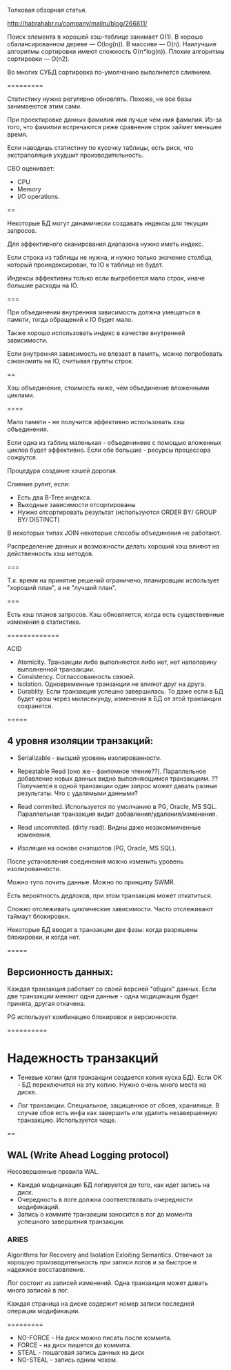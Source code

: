 
Толковая обзорная статья.

http://habrahabr.ru/company/mailru/blog/266811/

Поиск элемента в хорошей хэш-таблице занимает О(1).
В хорошо сбалансированном дереве — O(log(n)).
В массиве — O(n).
Наилучшие алгоритмы сортировки имеют сложность O(n*log(n)).
Плохие алгоритмы сортировки — O(n2).

Во многих СУБД сортировка по-умолчанию выполняется слиянием.

=========

Статистику нужно регулярно обновлять.
Похоже, не все базы занимаеются этим сами.

При проектировке данных фамилия имя лучше чем имя фамилия. Из-за того, что фамилии встречаются реже сравнение строк займет меньшее время.

Если наводишь статистику по кусочку таблицы, есть риск, что экстраполяция ухудшит производительность.


CBO оценивает:

* CPU
* Memory
* I/O operations.


==

Некоторые БД могут динамически создавать индексы для текущих запросов.

Для эффективного сканирования диапазона нужно иметь индекс.


Если строка из таблицы не нужна, и нужно только значение столбца, который проиндексирован, то IO к таблице не будет.

Индексы эффективны только если выгребается мало строк, иначе большие расходы на IO.

===

При объединении внутренняя зависимость должна умещаться в памяти, тогда обращений к IO будет мало.

Также хорошо использовать индекс в качестве внутренней зависимости.

Если внутренняя зависимость не влезает в память, можно попробовать сэкономить на IO, считывая группы строк.

==

Хэш объединение, стоимость ниже, чем объединение вложенными циклами.


====

Мало памяти - не получится эффективно использовать хэш объединения.

Если одна из таблиц маленькая - объеденинеие с помощью вложенных циклов будет эффективно.
Если обе большие - ресурсы процессора сожрутся.

Процедура создание хэшей дорогая.


Слияние рулит, если:

* Есть два B-Tree индекса.
* Выходные зависимости отсортированы
* Нужно отсортировать результат (используются ORDER BY/ GROUP BY/ DISTINCT)

В некоторых типах JOIN некоторые способы объединения не работают.

Распределение данных и возможности делать хороший хэш влияют на действенность хэш методов.


===

Т.к. время на принятие решений ограничено, планировщик использует "хороший план", а не "лучший план".


===

Есть кэш планов запросов.
Кэш обновляется, когда есть существевнные изменения в статистике.

=============

ACID

* Atomicity. Транзакции либо выполняются либо нет, нет наполовину выполненной транзакции.
* Consistency. Соглассованность связей.
* Isolation. Одновременные транзакции не влияют друг на друга.
* Durablity. Если транзакция успешно завершилась. То даже если в БД будет крэш через милисекунду, изменения в БД от этой транзакции сохранятся.

=====

## 4 уровня изоляции транзакций:

* Serializable - высший уровень изолированности.
* Repeatable Read (оно же - фантомное чтение??). Параллельное добавление новых данных видно выполняющимся транзакциям.
?? Получается в одной транзакции один запрос может давать разные результаты. Что с удалямыми данными?
* Read commited. Используется по умолчанию в PG, Oracle, MS SQL. Параллельная транзакция видит добавления/удаления/изменения.
* Read uncommited. (dirty read). Видны даже незакоммиченные изменения.

* Изоляция на основе снэпшотов (PG, Oracle, MS SQL).

После установления соединения можно изменить уровень изолированности.


Можно тупо лочить данные.
Можно по принципу SWMR.

Есть вероятность дедлоков, при этом транзакция может откатиться.


Сложно отслеживать циклические зависимости. Часто отслеживают таймаут блокировки.


Некоторые БД вводят в транзакции две фазы: когда разрешены блокировки, и когда нет.


=====

## Версионность данных:

Каждая транзакция работает со своей версией "общих" данных.
Если две транзакции меняют одни данные - одна модицикация будет принята, другая откачена.


PG использует комбинацию блокировок и версионности.

==========

# Надежность транзакций

* Теневые копии (для транзакции создается копия куска БД). Если ОК - БД переключится на эту копию.
Нужно очень много места на диске.

* Лог транзакции. Специальное, защищенное от сбоев, хранилище. В случае сбоя есть инфа как завершить или удалить незавершенную транзакцию.
Используется чаще.

==

## WAL (Write Ahead Logging protocol)

Несовершенные правила WAL.

* Каждая модицикация БД логируется до того, как идет запись на диск.
* Очередность в логе должна соответствовать очередности модификаций.
* Запись о коммите транзакции заносится в лог до момента успешного завершения транзакции.

### ARIES

Algorithms for Recovery and Isolation Exloiting Semantics. Отвечают за хорошую производительность при записи логов и за быстрое и надежное восстаовление.

Лог состоит из записей изменений. Одна транзакция может давать много записей в лог.


Каждая страница на диске содержит номер записи последней операции модификации.


=========

* NO-FORCE - На диск можно писать после коммита.
* FORCE - на диск пишется до коммита.
* STEAL - пошаговая запись данных на диск
* NO-STEAL - запись одним чохом.



















